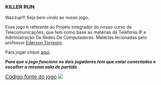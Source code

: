 ### KILLER RUN
Wazzup!!! Seja bem vindo ao nosso jogo.
<div>
<p>
Esse jogo é referente ao Projeto integrador do nosso curso de Telecomunicações, que tem como base as matérias de Telefonia IP e Administração De Redes De Computadores. Matérias lecionadas pelo professor <a href= https://github.com/boidacarapreta>Ederson Torresini</a>.
</p>
<div>
Para jogar clique <a href=https://killerrun.ifsc.cloud>aqui</a>.
<p>
<b>
<i>Para que o jogo funcione os dois jogadores tem que estar conectados e escolher a mesma sala de partida</i>
</b>
</p>
<div>
<big> <a href= https://github.com/C-K-R-S/Killer-Run/tree/main/code>Código fonte do jogo</a></big>
<img src=https://seenonceleb.com/wp-content/uploads/2019/06/The-mask-of-Ghostface-joker-in-the-movie-Scary-movie-Movie.jpg>
</div>